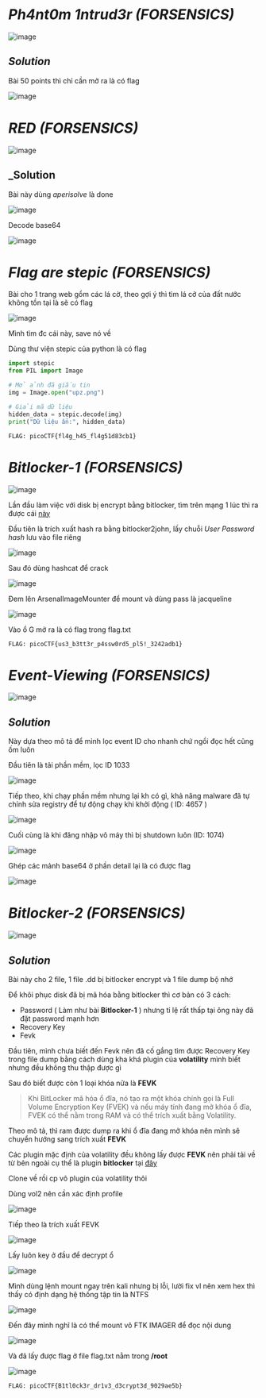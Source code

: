 # _Ph4nt0m 1ntrud3r_ _(FORSENSICS)_
![image](https://github.com/user-attachments/assets/5a40462e-0cc1-4cd5-a308-867ef36526cc)

## _Solution_

Bài 50 points thì chỉ cần mở ra là có flag

![image](https://github.com/user-attachments/assets/8c9a2048-3d27-49d4-a18b-a201cc9606c7)

# _RED_ _(FORSENSICS)_

![image](https://github.com/user-attachments/assets/d16aaac2-9050-442d-bb8e-279ca975f455)

## _Solution

Bài này dùng _aperisolve_ là done

![image](https://github.com/user-attachments/assets/8cf182d8-5814-432a-8d4a-fadbaa48c0b1)

Decode base64

![image](https://github.com/user-attachments/assets/8b3dc6ee-4f92-4ff2-a55e-32a86d7c1a15)

# _Flag are stepic_ _(FORSENSICS)_

Bài cho 1 trang web gồm các lá cờ, theo gợi ý thì tìm lá cở của đất nước không tồn tại là sẽ có flag

![image](https://github.com/user-attachments/assets/18de0ec4-6fa5-4856-80eb-54618cfa2d6d)

Mình tìm đc cái này, save nó về

Dùng thư viện stepic của python là có flag

```python
import stepic
from PIL import Image

# Mở ảnh đã giấu tin
img = Image.open("upz.png")

# Giải mã dữ liệu
hidden_data = stepic.decode(img)
print("Dữ liệu ẩn:", hidden_data)
```

```
FLAG: picoCTF{fl4g_h45_fl4g51d83cb1}
```
# _Bitlocker-1_ _(FORSENSICS)_

![image](https://github.com/user-attachments/assets/c8c75875-491a-4382-8bd8-720dc64db09e)

Lần đầu làm việc với disk bị encrypt bằng bitlocker, tìm trên mạng 1 lúc thì ra được cái [này](https://github.com/GTekSD/BitLocker-CTF/blob/main/answer/you-looser/u-need-to/learn/a-lot/kiddo/go/see-this/answer.md)

Đầu tiên là trích xuất hash ra bằng bitlocker2john, lấy chuỗi _User Password hash_ lưu vào file riêng

![image](https://github.com/user-attachments/assets/5e31025c-55a4-45b4-ad23-98a48712f305)

Sau đó dùng hashcat để crack

![image](https://github.com/user-attachments/assets/9956605f-00e9-4f42-a8da-22a4213a3761)

Đem lên ArsenalImageMounter để mount và dùng pass là jacqueline

![image](https://github.com/user-attachments/assets/15b36173-b814-4f89-b6e4-c580d84758e1)

Vào ổ G mở ra là có flag trong flag.txt

```
FLAG: picoCTF{us3_b3tt3r_p4ssw0rd5_pl5!_3242adb1}
```

# _Event-Viewing_ _(FORSENSICS)_

![image](https://github.com/user-attachments/assets/2c0a731d-f5f2-4b5f-baa2-3703341d8b80)

## _Solution_

Này dựa theo mô tả để mình lọc event ID cho nhanh chứ ngồi đọc hết cũng ốm luôn

Đầu tiên là tải phần mềm, lọc ID 1033

![image](https://github.com/user-attachments/assets/eebd3748-1da3-45e2-a005-e87b545b2b62)

Tiếp theo, khi chạy phần mềm nhưng lại kh có gì, khả năng malware đã tự chỉnh sửa registry để tự động chạy khi khởi động ( ID: 4657 )

![image](https://github.com/user-attachments/assets/3563343b-d49c-4410-9d9b-fa25b07998a3)

Cuối cùng là khi đăng nhập vô máy thì bị shutdown luôn (ID: 1074)

![image](https://github.com/user-attachments/assets/cbe8e53c-68a9-4041-9122-823637b418b0)

Ghép các mảnh base64 ở phần detail lại là có được flag

![image](https://github.com/user-attachments/assets/8a3fb7fd-cf11-4596-b177-08268c1932db)

# _Bitlocker-2_ _(FORSENSICS)_

![image](https://github.com/user-attachments/assets/72b8a89b-25cb-4420-939d-5e8da306162f)

## _Solution_

Bài này cho 2 file, 1 file .dd bị bitlocker encrypt và 1 file dump bộ nhớ 

Để khôi phục disk đã bị mã hóa bằng bitlocker thì cơ bản có 3 cách:
- Password ( Làm như bài  __Bitlocker-1__ ) nhưng tỉ lệ rất thấp tại ông này đã đặt password mạnh hơn
- Recovery Key
- Fevk

Đầu tiên, mình chưa biết đến Fevk nên đã cố gắng tìm được Recovery Key trong file dump bằng cách dùng kha khá plugin của __volatility__ mình biết nhưng đều không thu thập được gì

Sau đó biết được còn 1 loại khóa nữa là __FEVK__

> Khi BitLocker mã hóa ổ đĩa, nó tạo ra một khóa chính gọi là Full Volume Encryption Key (FVEK) và nếu máy tính đang mở khóa ổ đĩa, FVEK có thể nằm trong RAM và có thể trích xuất bằng Volatility.

Theo mô tả, thì ram được dump ra khi ổ đĩa đang mở khóa nên mình sẽ chuyển hướng sang trích xuất __FEVK__

Các plugin mặc định của volatility đều không lấy được __FEVK__ nên phải tải về từ bên ngoài cụ thể là plugin __bitlocker__ tại [đây](https://github.com/breppo/Volatility-BitLocker?fbclid=IwY2xjawJAA29leHRuA2FlbQIxMAABHVs6ODOFU7pXKrSdGYMPOPWZFFyYyzJ4ctZewyaMs8l6rglCZ3tCWED-Fw_aem_1v8uIjbEQWDc6_6FA1mxNg)

Clone về rồi cp vô plugin của volatility thôi

Dùng vol2 nên cần xác định profile

![image](https://github.com/user-attachments/assets/de03d820-64df-4875-93a8-97bb85c02e6d)

Tiếp theo là trích xuất FEVK

![image](https://github.com/user-attachments/assets/ec29f7d2-869c-461f-98c0-d4c313df76d0)

Lấy luôn key ở đầu để decrypt ổ

![image](https://github.com/user-attachments/assets/48f01cb3-0314-45eb-8e2a-656751a4dcd2)

Mình dùng lệnh mount ngay trên kali nhưng bị lỗi, lười fix vl nên xem hex thì thấy có định dạng hệ thống tập tin là NTFS

![image](https://github.com/user-attachments/assets/626dfbb2-593b-4d6a-9720-4434b06dec02)

Đến đây mình nghĩ là có thể mount vô FTK IMAGER để đọc nội dung 

![image](https://github.com/user-attachments/assets/6dd9ea15-814a-405d-843b-21e1c23f084e)

Và đã lấy được flag ở file flag.txt nằm trong __/root__

![image](https://github.com/user-attachments/assets/bf6b42cf-c166-49ee-9f70-fe3738e191b9)

`
FLAG: picoCTF{B1tl0ck3r_dr1v3_d3crypt3d_9029ae5b}
`





